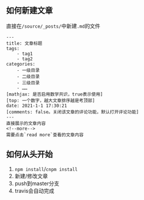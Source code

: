 ## 如何新建文章
直接在`/source/_posts/`中新建`.md`的文件
```
---
title: 文章标题
tags:
    - tag1
    - tag2
categories:
    - 一级目录
    - 二级目录
    - 三级目录
    - ……
[mathjax: 是否启用数学共识，true表示使用]
[top: 一个数字，越大文章排序越是考顶部]
date: 2021-1-1 17:30:21
[comments: false。关闭该文章的评论功能，默认打开评论功能]
---
直接展示的文章内容
<!--more-->
需要点击`read more`查看的文章内容
```
## 如何从头开始
1. `npm install`/`cnpm install`
2. 新建/修改文章
3. push到master分支
4. travis会自动完成


